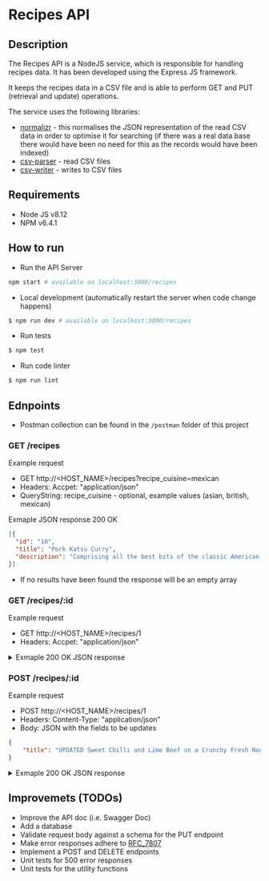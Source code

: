 # Recipes API
## Description
The Recipes API is a NodeJS service, which is responsible for handling recipes data. It has been developed using the Express JS framework.

It keeps the recipes data in a CSV file and is able to perform GET and PUT (retrieval and update) operations.

The service uses the following libraries:
- [normalizr](https://www.npmjs.com/package/normalizr) - this normalises the JSON representation of the read CSV data in order to optimise it for searching (if there was a real data base there would have been no need for this as the records would have been indexed)
- [csv-parser](https://www.npmjs.com/package/csv-parser) -  read CSV files
- [csv-writer](https://www.npmjs.com/package/csv-writer) -  writes to CSV files

## Requirements
- Node JS v8.12
- NPM v6.4.1

## How to run
- Run the API Server
```sh
npm start # available on localhost:3000/recipes
```
- Local development (automatically restart the server when code change happens)
```sh
$ npm run dev # available on localhost:3000/recipes
```
- Run tests
```sh
$ npm test
```
- Run code linter
```sh
$ npm run lint
```
## Ednpoints

- Postman collection can be found in the `/postman` folder of this project

### GET /recipes

Example request
- GET http://<HOST_NAME>/recipes?recipe_cuisine=mexican
- Headers: Accpet: "application/json"
- QueryString: recipe_cuisine - optional, example values (asian, british, mexican)

Exmaple JSON response
200 OK
``` JSON
[{
  "id": "10",
  "title": "Pork Katsu Curry",
  "description": "Comprising all the best bits of the classic American ..."
}]
```
- If no results have been found the response will be an empty array

### GET /recipes/:id

Example request
- GET http://<HOST_NAME>/recipes/1
- Headers: Accpet: "application/json"

<details><summary>Exmaple 200 OK JSON response</summary>
<p>

``` JSON
{
  "id": "1",
  "created_at": "30/06/2015 17:58:00",
  "updated_at": "30/06/2015 17:58:00",
  "box_type": "vegetarian",
  "title": "UPDATED Sweet Chilli and Lime Beef on a Crunchy Fresh Noodle Salad",
  "slug": "sweet-chilli-and-lime-beef-on-a-crunchy-fresh-noodle-salad",
  "short_title": "",
  "marketing_description": "Here we've used onglet steak which is an extra flavoursome cut of beef that should never be cooked past medium rare. So if you're a fan of well done steak, this one may not be for you. However, if you love rare steak and fancy trying a new cut, please be",
  "icalories_kcald": "401",
  "protein_grams": "12",
  "fat_grams": "35",
  "carbs_grams": "0",
  "bulletpoint1": "",
  "bulletpoint2": "",
  "bulletpoint3": "",
  "recipe_diet_type_id": "meat",
  "season": "all",
  "base": "noodles",
  "protein_source": "",
  "preparation_time_minutes": "35",
  "shelf_life_days": "4",
  "equipment_needed": "Appetite",
  "origin_country": "Great Britain",
  "recipe_cuisine": "asian",
  "in_your_box": "",
  "gousto_reference": "59"
}
```
- Returns 404 when recipe with ID is not found
</p></details>

### POST /recipes/:id

Example request
- POST http://<HOST_NAME>/recipes/1
- Headers: Content-Type: "application/json"
- Body: JSON with the fields to be updates

```JSON
{
	"title": "UPDATED Sweet Chilli and Lime Beef on a Crunchy Fresh Noodle Salad"
}
```

<details><summary>Exmaple 200 OK JSON response</summary>
<p>

```JSON
{
  "id": "1",
  "created_at": "30/06/2015 17:58:00",
  "updated_at": "30/06/2015 17:58:00",
  "box_type": "vegetarian",
  "title": "UPDATED Sweet Chilli and Lime Beef on a Crunchy Fresh Noodle Salad",
  "slug": "sweet-chilli-and-lime-beef-on-a-crunchy-fresh-noodle-salad",
  "short_title": "",
  "marketing_description": "Here we've used onglet steak which is an extra flavoursome cut of beef that should never be cooked past medium rare. So if you're a fan of well done steak, this one may not be for you. However, if you love rare steak and fancy trying a new cut, please be",
  "icalories_kcald": "401",
  "protein_grams": "12",
  "fat_grams": "35",
  "carbs_grams": "0",
  "bulletpoint1": "",
  "bulletpoint2": "",
  "bulletpoint3": "",
  "recipe_diet_type_id": "meat",
  "season": "all",
  "base": "noodles",
  "protein_source": "",
  "preparation_time_minutes": "35",
  "shelf_life_days": "4",
  "equipment_needed": "Appetite",
  "origin_country": "Great Britain",
  "recipe_cuisine": "asian",
  "in_your_box": "",
  "gousto_reference": "59"
}
```
- Returns 404 when recipe with ID is not found
</p></details>

## Improvemets (TODOs)
- Improve the API doc (i.e. Swagger Doc)
- Add a database
- Validate request body against a schema for the PUT endpoint
- Make error responses adhere to [RFC_7807](https://tools.ietf.org/html/rfc7807)
- Implement a POST and DELETE endpoints
- Unit tests for 500 error responses
- Unit tests for the utility functions
